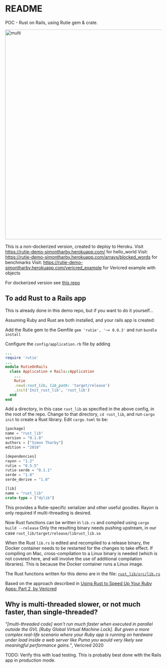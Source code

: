 # README
POC - Rust on Rails, using Rutie gem & crate.

<img width="672" alt="multi" src="https://user-images.githubusercontent.com/3944042/152689049-33f11d88-a265-4969-bba3-fc314e83080e.png">
<br>

This is a non-dockerized version, created to deploy to Heroku.
Visit https://rutie-demo-simontharby.herokuapp.com/ for hello_world
Visit: https://rutie-demo-simontharby.herokuapp.com/arrays/blocked_words for benchmarks
Visit: https://rutie-demo-simontharby.herokuapp.com/vericred_example for Vericred example with objects

For dockerized version see [this repo](https://github.com/jinjagit/rutie_on_rails)

## To add Rust to a Rails app
This is already done in this demo repo, but if you want to do it yourself...

Assuming Ruby and Rust are both installed, and your rails app is created:

Add the Rutie gem to the Gemfile
`gem 'rutie', '~> 0.0.3'`
and run `bundle install`

Configure the `config/application.rb` file by adding
```ruby
...
require 'rutie'
...
module RutieOnRails
  class Application < Rails::Application
    ...
    Rutie
    .new(:rust_lib, lib_path: 'target/release')
    .init('Init_rust_lib', 'rust_lib')
  end
end
```

Add a directory, in this case `rust_lib` as specified in the above config, in the root of the repo.
Change to that directory, `cd rust_lib`, and run `cargo init` to create a Rust library.
Edit `cargo.toml` to be:
```rust
[package]
name = "rust_lib"
version = "0.1.0"
authors = ["Simon Tharby"]
edition = "2018"

[dependencies]
rayon = "1.2"
rutie = "0.5.5"
rutie-serde = "0.1.1"
serde = "1.0"
serde_derive = "1.0"

[lib]
name = "rust_lib"
crate-type = ["dylib"]
```
This provides a Rutie-specific serializer and other useful goodies.
Rayon is only required if multi-threading is desired.

Now Rust functions can be written in `lib.rs` and compiled using `cargo build --release`
Only the resulting binary needs pushing upstream, in our case `rust_lib/target/release/librust_lib.so`

When the Rust `lib.rs` is edited and recompiled to a release binary, the Docker container needs to be restarted for the changes to take effect.
If compiling on Mac, cross-compilation to a Linux binary is needed (which is not covered here, and will involve the use of additional compilation libraries). This is because the Docker container runs a Linux image.

The Rust functions written for this demo are in the file: [`rust_lib/src/lib.rs`](https://github.com/jinjagit/rutie_on_rails/blob/master/rust_lib/src/lib.rs)

Based on the approach described in [Using Rust to Speed Up Your Ruby Apps: Part 2, by Vericred](https://vericred.com/using-rust-to-speed-up-your-ruby-apps-part-2-how-to-use-rust-with-ruby/)
<br>

## Why is multi-threaded slower, or not much faster, than single-threaded?
_"[multi-threaded code] won’t run much faster when executed in parallel outside the GVL [Ruby Global Virtual Machine Lock]. But given a more complex real-life scenario where your Ruby app is running on hardware under load inside a web server like Puma you would very likely see meaningful performance gains."_, Vericred 2020

TODO: Verify this with load testing. This is probably best done with the Rails app in production mode.

